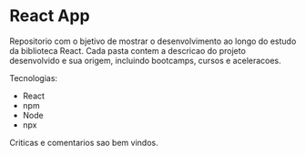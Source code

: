 # React App

Repositorio com o  bjetivo de mostrar o desenvolvimento ao longo do estudo da biblioteca React.
Cada pasta contem a descricao do projeto desenvolvido e sua origem, incluindo bootcamps, cursos e aceleracoes.

Tecnologias:
  * React
  * npm 
  * Node
  * npx

Criticas e comentarios sao bem vindos. 
